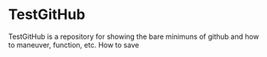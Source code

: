 # TestGitHub
TestGitHub is a repository for showing the bare minimuns of github and how to maneuver, function, etc. How to save
